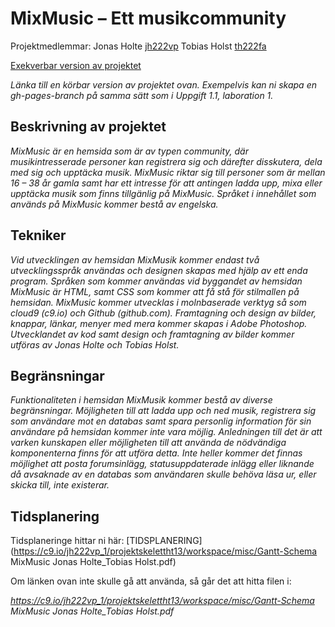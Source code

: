 # MixMusic – Ett musikcommunity
Projektmedlemmar: 
Jonas Holte [jh222vp](https://github.com/jh222vp)
Tobias Holst [th222fa](https://github.com/th222fa)


[Exekverbar version av projektet](http://tstjostudent.github.io/Projektet)

*Länka till en körbar version av projektet ovan. Exempelvis kan ni skapa en gh-pages-branch på samma sätt som i Uppgift 1.1, laboration 1.*

## Beskrivning av projektet
*MixMusic är en hemsida som är av typen community, där musikintresserade personer kan registrera sig och därefter disskutera, dela med sig och upptäcka musik. MixMusic riktar sig till personer som är mellan 16 – 38 år gamla samt har ett intresse för att antingen ladda upp, mixa eller upptäcka musik som finns tillgänlig på MixMusic. Språket i innehållet som används på MixMusic kommer bestå av engelska.*

## Tekniker
*Vid utvecklingen av hemsidan MixMusik kommer endast två utvecklingsspråk användas och designen skapas med hjälp av ett enda program. Språken som kommer användas vid byggandet av hemsidan MixMusic är HTML, samt CSS som kommer att få stå för stilmallen på hemsidan. MixMusic kommer utvecklas i molnbaserade verktyg så som cloud9 (c9.io) och Github (github.com). Framtagning och design av bilder, knappar, länkar, menyer med mera kommer skapas i Adobe Photoshop. Utvecklandet av kod samt design och framtagning av bilder kommer utföras av Jonas Holte och Tobias Holst.*

## Begränsningar
*Funktionaliteten i hemsidan MixMusik kommer bestå av diverse begränsningar. Möjligheten till att ladda upp och ned musik, registrera sig som användare mot en databas samt spara personlig information för sin användare på hemsidan kommer inte vara möjlig. Anledningen till det är att varken kunskapen eller möjligheten till att använda de nödvändiga komponenterna finns för att utföra detta. Inte heller kommer det finnas möjlighet att posta forumsinlägg, statusuppdaterade inlägg eller liknande då avsaknade av en databas som användaren skulle behöva läsa ur, eller skicka till, inte existerar.*


## Tidsplanering
Tidsplaneringe hittar ni här: [TIDSPLANERING](https://c9.io/jh222vp_1/projektskelettht13/workspace/misc/Gantt-Schema MixMusic Jonas Holte_Tobias Holst.pdf) 

Om länken ovan inte skulle gå att använda, så går det att hitta filen i:

*https://c9.io/jh222vp_1/projektskelettht13/workspace/misc/Gantt-Schema MixMusic Jonas Holte_Tobias Holst.pdf*

